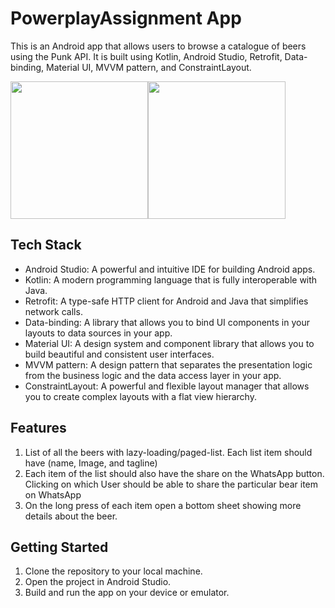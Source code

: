 # PowerplayAssignment App

This is an Android app that allows users to browse a catalogue of beers using the Punk API. It is built using Kotlin, Android Studio, Retrofit, Data-binding, Material UI, MVVM pattern, and ConstraintLayout.

<img src ="https://user-images.githubusercontent.com/81159555/236662099-13e7ec8b-4233-4c12-b0b4-2933ef3629e9.png" width = "220"/><img src ="https://user-images.githubusercontent.com/81159555/236662108-84fb0d01-ec2a-4bc6-b05b-ce89688e6b84.png" width = "220"/>

## Tech Stack

* Android Studio: A powerful and intuitive IDE for building Android apps.
* Kotlin: A modern programming language that is fully interoperable with Java.
* Retrofit: A type-safe HTTP client for Android and Java that simplifies network calls.
* Data-binding: A library that allows you to bind UI components in your layouts to data sources in your app.
* Material UI: A design system and component library that allows you to build beautiful and consistent user interfaces.
* MVVM pattern: A design pattern that separates the presentation logic from the business logic and the data access layer in your app.
* ConstraintLayout: A powerful and flexible layout manager that allows you to create complex layouts with a flat view hierarchy.

## Features

1. List of all the beers with lazy-loading/paged-list. Each list item should have (name, Image, and tagline)
2. Each item of the list should also have the share on the WhatsApp button. Clicking on which User should be able to share the particular bear item on WhatsApp
3. On the long press of each item open a bottom sheet showing more details about the beer.

## Getting Started

1. Clone the repository to your local machine.
2. Open the project in Android Studio.
3. Build and run the app on your device or emulator.
